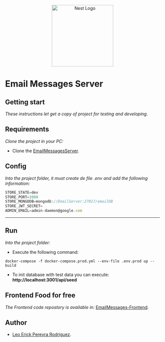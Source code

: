 <p align="center">
  <a href="http://nestjs.com/" target="blank"><img src="https://nestjs.com/img/logo-small.svg" width="200" alt="Nest Logo" /></a>
</p>

[circleci-image]: https://img.shields.io/circleci/build/github/nestjs/nest/master?token=abc123def456
[circleci-url]: https://circleci.com/gh/nestjs/nest

# Email Messages Server

## Getting start

_These instructions let get a copy of project for testing and developing._

## Requirements

_Clone the project in your PC:_

- Clone the [EmailMessagesServer](https://github.com/leoerickp/EmailMessagesServer.git).

## Config

_Into the project folder, it must create de file .env and add the following information:_

```javascript
STORE_STATE=dev
STORE_PORT=3000
STORE_MONGODB=mongodb://EmailServer:27017/emailDB
STORE_JWT_SECRET=
ADMIN_EMAIL=admin-daemon@google.com
```

---

## Run

_Into the project folder:_

- Execute the following command:

```console
docker-compose -f docker-compose.prod.yml --env-file .env.prod up --build
```

- To init database with test data you can execute:
  **http://localhost:3001/api/seed**

## Frontend Food for free

_The Frontend code repostory is available in:_ [EmailMessages-Frontend](https://github.com/leoerickp/EmailMessagesFrontend.git).

## Author

- [Leo Erick Pereyra Rodriguez](https://leoerickp.cf/).
